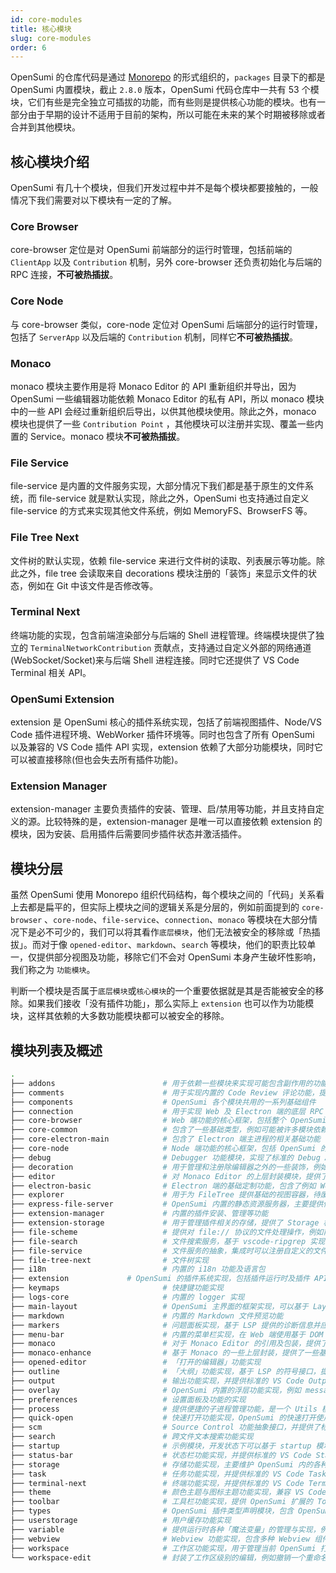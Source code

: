 ```yaml
---
id: core-modules
title: 核心模块
slug: core-modules
order: 6
---
```


OpenSumi 的仓库代码是通过 [Monorepo](https://www.perforce.com/blog/vcs/what-monorepo) 的形式组织的，`packages` 目录下的都是 OpenSumi 内置模块，截止 `2.8.0` 版本，OpenSumi 代码仓库中一共有 53 个模块，它们有些是完全独立可插拔的功能，而有些则是提供核心功能的模块。也有一部分由于早期的设计不适用于目前的架构，所以可能在未来的某个时期被移除或者合并到其他模块。

## 核心模块介绍

OpenSumi 有几十个模块，但我们开发过程中并不是每个模块都要接触的，一般情况下我们需要对以下模块有一定的了解。

### Core Browser

core-browser 定位是对 OpenSumi 前端部分的运行时管理，包括前端的 `ClientApp` 以及 `Contribution` 机制，另外 core-browser 还负责初始化与后端的 RPC 连接，**不可被热插拔**。

### Core Node

与 core-browser 类似，core-node 定位对 OpenSumi 后端部分的运行时管理，包括了 `ServerApp` 以及后端的 `Contribution` 机制，同样它**不可被热插拔**。

### Monaco

monaco 模块主要作用是将 Monaco Editor 的 API 重新组织并导出，因为 OpenSumi 一些编辑器功能依赖 Monaco Editor 的私有 API，所以 monaco 模块中的一些 API 会经过重新组织后导出，以供其他模块使用。除此之外，monaco 模块也提供了一些 `Contribution Point` ，其他模块可以注册并实现、覆盖一些内置的 Service。monaco 模块**不可被热插拔**。

### File Service

file-service 是内置的文件服务实现，大部分情况下我们都是基于原生的文件系统，而 file-service 就是默认实现，除此之外，OpenSumi 也支持通过自定义 file-service 的方式来实现其他文件系统，例如 MemoryFS、BrowserFS 等。

### File Tree Next

文件树的默认实现，依赖 file-service 来进行文件树的读取、列表展示等功能。除此之外，file tree 会读取来自 decorations 模块注册的「装饰」来显示文件的状态，例如在 Git 中该文件是否修改等。

### Terminal Next

终端功能的实现，包含前端渲染部分与后端的 Shell 进程管理。终端模块提供了独立的 `TerminalNetworkContribution` 贡献点，支持通过自定义外部的网络通道(WebSocket/Socket)来与后端 Shell 进程连接。同时它还提供了 VS Code Terminal 相关 API。

### OpenSumi Extension

extension 是 OpenSumi 核心的插件系统实现，包括了前端视图插件、Node/VS Code 插件进程环境、WebWorker 插件环境等。同时也包含了所有 OpenSumi 以及兼容的 VS Code 插件 API 实现，extension 依赖了大部分功能模块，同时它可以被直接移除(但也会失去所有插件功能)。

### Extension Manager

extension-manager 主要负责插件的安装、管理、启/禁用等功能，并且支持自定义的源。比较特殊的是，extension-manager 是唯一可以直接依赖 extension 的模块，因为安装、启用插件后需要同步插件状态并激活插件。

## 模块分层

虽然 OpenSumi 使用 Monorepo 组织代码结构，每个模块之间的「代码」关系看上去都是扁平的，但实际上模块之间的逻辑关系是分层的，例如前面提到的 `core-browser` 、`core-node`、`file-service`、`connection`、`monaco` 等模块在大部分情况下是必不可少的，我们可以将其看作`底层模块`，他们无法被安全的移除或「热插拔」。而对于像 `opened-editor`、`markdown`、`search` 等模块，他们的职责比较单一，仅提供部分视图及功能，移除它们不会对 OpenSumi 本身产生破坏性影响，我们称之为 `功能模块`。

判断一个模块是否属于`底层模块`或`核心模块`的一个重要依据就是其是否能被安全的移除。如果我们接收「没有插件功能」，那么实际上 `extension` 也可以作为功能模块，这样其依赖的大多数功能模块都可以被安全的移除。

## 模块列表及概述

```bash
.
├── addons                        # 用于依赖一些模块来实现可能包含副作用的功能，例如监听 file-tree 的拖放事件，并调用 file-service 的 API 来写入文件等
├── comments                      # 用于实现内置的 Code Review 评论功能，提供了标准的 VS Code Comments API 实现
├── components                    # OpenSumi 各个模块共用的一系列基础组件
├── connection                    # 用于实现 Web 及 Electron 端的底层 RPC 框架以及对应的连接管理
├── core-browser                  # Web 端功能的核心框架，包括整个 OpenSumi 的 ClientApp 及生命周期实现
├── core-common                   # 包含了一些基础类型，例如可能被许多模块依赖的内置 Contribution
├── core-electron-main            # 包含了 Electron 端主进程的相关基础功能
├── core-node                     # Node 端功能的核心框架，包括 OpenSumi 的 ServerApp 及生命周期实现
├── debug                         # Debugger 功能模块，实现了标准的 Debug Adapter Protocol 接口，并提供对应的 VS Code API 实现
├── decoration                    # 用于管理和注册除编辑器之外的一些装饰，例如文件树视图中对于 Git 状态的装饰
├── editor                        # 对 Monaco Editor 的上层封装模块，提供了包括编辑器、编辑器组操作及相关管理功能
├── electron-basic                # Electron 端的基础定制功能，包含了例如 Welcome 界面的基础实现
├── explorer                      # 用于为 FileTree 提供基础的视图容器，待废弃
├── express-file-server           # OpenSumi 内置的静态资源服务器，主要提供例如插件资源读取等功能
├── extension-manager             # 内置的插件安装、管理等功能
├── extension-storage             # 用于管理插件相关的存储，提供了 Storage 相关的 VS Code API
├── file-scheme                   # 提供对 file:// 协议的文件处理操作，例如前端使用何种视图来展示文件，以及后端如何进行文件保存等操作
├── file-search                   # 文件搜索服务，基于 vscode-ripgrep 实现的文件搜索(非内容)
├── file-service                  # 文件服务的抽象，集成时可以注册自定义的文件处理服务，并且内置了基于原生 FS 的文件服务
├── file-tree-next                # 文件树实现
├── i18n                          # 内置的 i18n 功能及语言包
├── extension             # OpenSumi 的插件系统实现，包括插件运行时及插件 API 实现
├── keymaps                       # 快捷键功能实现
├── logs-core                     # 内置的 logger 实现
├── main-layout                   # OpenSumi 主界面的框架实现，可以基于 Layout 做高自由度的定制
├── markdown                      # 内置的 Markdown 文件预览功能
├── markers                       # 问题面板实现，基于 LSP 提供的诊断信息并应用到编辑器，提供了标准的 VS Code Diagnostic API 实现
├── menu-bar                      # 内置的菜单栏实现，在 Web 端使用基于 DOM 的菜单，而 Electron 端使用原生菜单
├── monaco                        # 对于 Monaco Editor 的引用及包装，提供了 Contribution，以便其他模块(Editor)注册或覆盖一些内置的 Service
├── monaco-enhance                # 基于 Monaco 的一些上层封装，提供了一些基础的 ZoneWidget、OverlayWidget 等小组件
├── opened-editor                 # 「打开的编辑器」功能实现
├── outline                       # 「大纲」功能实现，基于 LSP 的符号接口，提供了基于 TreeView 的符号跳转等功能
├── output                        # 输出功能实现，并提供标准的 VS Code Output API
├── overlay                       # OpenSumi 内置的浮层功能实现，例如 message、notification、modal 等
├── preferences                   # 设置面板及功能的实现
├── process                       # 提供便捷的子进程管理功能，是一个 Utils 模块
├── quick-open                    # 快速打开功能实现，OpenSumi 的快速打开使用独立的实现，与 Monaco Editor 自带的功能类似
├── scm                           # Source Control 功能抽象接口，并提供了标准的 VS Code SCM API，例如 Git 插件就是基于 SCM 提供的接口实现的
├── search                        # 跨文件文本搜索功能实现
├── startup                       # 示例模块，开发状态下可以基于 startup 模块来启动 OpenSumi
├── status-bar                    # 状态栏功能实现，并提供标准的 VS Code StatusBar API
├── storage                       # 存储功能实现，主要维护 OpenSumi 内的各种缓存读写
├── task                          # 任务功能实现，并提供标准的 VS Code Task API
├── terminal-next                 # 终端功能实现，并提供标准的 VS Code Terminal API
├── theme                         # 颜色主题与图标主题功能实现，兼容 VS Code 图标、颜色主题，提供标准的 VS Code Theme 相关 ContributionPoint
├── toolbar                       # 工具栏功能实现，提供 OpenSumi 扩展的 Toolbar 相关 API
├── types                         # OpenSumi 插件类型声明模块，包含 OpenSumi 兼容的全部 VS Code API 类型声明
├── userstorage                   # 用户缓存功能实现
├── variable                      # 提供运行时各种「魔法变量」的管理与实现，例如在 Task 功能的配置文件中 tasks.json 中，可以通过 ${WorkspaceFolder} 来获取到当前的工作目录
├── webview                       # Webview 功能实现，包含多种 Webview 组件及能力，提供了标准的 VS Code Webview API
├── workspace                     # 工作区功能实现，用于管理当前 OpenSumi 打开的工作区，并支持多工作区功能
└── workspace-edit                # 封装了工作区级别的编辑，例如撤销一个重命名时，需要同时调用 WorkspaceEdit 相关功能实现文件级别的撤销
```
